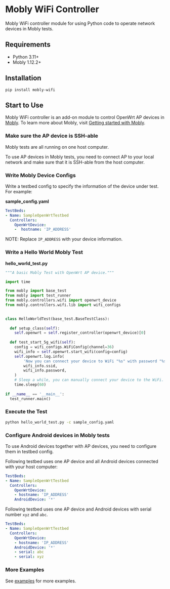 # Mobly WiFi Controller

Mobly WiFi controller module for using Python code to operate network devices in Mobly tests.

## Requirements

-   Python 3.11+
-   Mobly 1.12.2+

## Installation

```shell
pip install mobly-wifi
```

## Start to Use

Mobly WiFi controller is an add-on module to control OpenWrt AP devices in [Mobly](https://github.com/google/mobly).
To learn more about Mobly, visit [Getting started with Mobly](https://github.com/google/mobly/blob/master/docs/tutorial.md).

### Make sure the AP device is SSH-able

Mobly tests are all running on one host computer.

To use AP devices in Mobly tests, you need to connect AP to your local network
and make sure that it is SSH-able from the host computer.

### Write Mobly Device Configs

Write a testbed config to specify the information of the device under test. For example:

**sample_config.yaml**

```yaml
TestBeds:
- Name: SampleOpenWrtTestbed
  Controllers:
    OpenWrtDevice:
    -  hostname: 'IP_ADDRESS'
```

NOTE: Replace `IP_ADDRESS` with your device information.

### Write a Hello World Mobly Test

**hello_world_test.py**

```python
"""A basic Mobly Test with OpenWrt AP device."""

import time

from mobly import base_test
from mobly import test_runner
from mobly.controllers.wifi import openwrt_device
from mobly.controllers.wifi.lib import wifi_configs

 
class HelloWorldTest(base_test.BaseTestClass):
 
  def setup_class(self):
    self.openwrt = self.register_controller(openwrt_device)[0]
 
  def test_start_5g_wifi(self):
    config = wifi_configs.WiFiConfig(channel=36)
    wifi_info = self.openwrt.start_wifi(config=config)
    self.openwrt.log.info(
        'Now you can connect your device to WiFi "%s" with password "%s"!',
        wifi_info.ssid,
        wifi_info.password,
    )
    # Sleep a while, you can manually connect your device to the WiFi.
    time.sleep(60)
 
if __name__ == '__main__':
  test_runner.main()
```

### Execute the Test

```bash
python hello_world_test.py -c sample_config.yaml
```

### Configure Android devices in Mobly tests

To use Android devices together with AP devices, you need to configure them in
testbed config.

Following testbed uses one AP device and all Android devices connected with your
host computer:

```yaml
TestBeds:
- Name: SampleOpenWrtTestbed
  Controllers:
    OpenWrtDevice:
    - hostname: 'IP_ADDRESS'
    AndroidDevice: '*'
```

Following testbed uses one AP device and Android devices with serial number `xyz`
and `abc`.

```yaml
TestBeds:
- Name: SampleOpenWrtTestbed
  Controllers:
    OpenWrtDevice:
    - hostname: 'IP_ADDRESS'
    AndroidDevice: '*'
    - serial: abc
    - serial: xyz
```

### More Examples

See [examples](./examples) for more examples.
